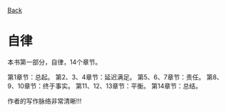 [Back](README.md)

# 自律

本书第一部分，自律，14个章节。

第1章节：总起。
第2、3、4章节：延迟满足。
第5、6、7章节：责任。
第8、9、10章节：终于事实。
第11、12、13章节：平衡。
第14章节：总结。

作者的写作脉络非常清晰!!!